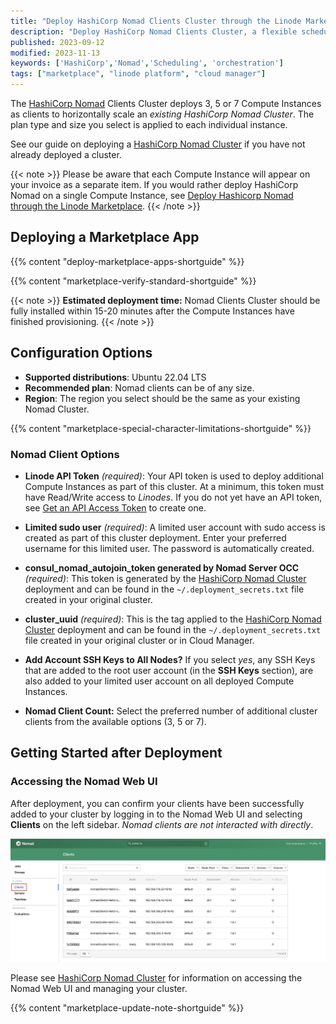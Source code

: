 ```yaml
---
title: "Deploy HashiCorp Nomad Clients Cluster through the Linode Marketplace"
description: "Deploy HashiCorp Nomad Clients Cluster, a flexible scheduling and orchestration for diverse workloads, on Linode Compute Instances.'"
published: 2023-09-12
modified: 2023-11-13
keywords: ['HashiCorp','Nomad','Scheduling', 'orchestration']
tags: ["marketplace", "linode platform", "cloud manager"]
---
```


The [HashiCorp Nomad](https://www.nomadproject.io/) Clients Cluster deploys 3, 5 or 7 Compute Instances as clients to horizontally scale an *existing HashiCorp Nomad Cluster*. The plan type and size you select is applied to each individual instance.

See our guide on deploying a [HashiCorp Nomad Cluster](/docs/products/tools/marketplace/guides/hashicorp-nomad-cluster/) if you have not already deployed a cluster.

{{< note >}}
Please be aware that each Compute Instance will appear on your invoice as a separate item. If you would rather deploy HashiCorp Nomad on a single Compute Instance, see [Deploy Hashicorp Nomad through the Linode Marketplace](/docs/products/tools/marketplace/guides/hashicorp-nomad/).
{{< /note >}}

## Deploying a Marketplace App

{{% content "deploy-marketplace-apps-shortguide" %}}

{{% content "marketplace-verify-standard-shortguide" %}}

{{< note >}}
**Estimated deployment time:** Nomad Clients Cluster should be fully installed within 15-20 minutes after the Compute Instances have finished provisioning.
{{< /note >}}

## Configuration Options

- **Supported distributions**: Ubuntu 22.04 LTS
- **Recommended plan**: Nomad clients can be of any size.
- **Region**: The region you select should be the same as your existing Nomad Cluster.

{{% content "marketplace-special-character-limitations-shortguide" %}}

### Nomad Client Options

- **Linode API Token** *(required)*: Your API token is used to deploy additional Compute Instances as part of this cluster. At a minimum, this token must have Read/Write access to *Linodes*. If you do not yet have an API token, see [Get an API Access Token](/docs/products/tools/api/guides/manage-api-tokens/) to create one.

- **Limited sudo user** *(required)*: A limited user account with sudo access is created as part of this cluster deployment. Enter your preferred username for this limited user. The password is automatically created.

- **consul_nomad_autojoin_token generated by Nomad Server OCC** *(required)*: This token is generated by the [HashiCorp Nomad Cluster](/docs/products/tools/marketplace/guides/hashicorp-nomad-cluster/) deployment and can be found in the `~/.deployment_secrets.txt` file created in your original cluster.

- **cluster_uuid** *(required)*: This is the tag applied to the [HashiCorp Nomad Cluster](/docs/products/tools/marketplace/guides/hashicorp-nomad-cluster/) deployment and can be found in the `~/.deployment_secrets.txt` file created in your original cluster or in Cloud Manager.

- **Add Account SSH Keys to All Nodes?** If you select *yes*, any SSH Keys that are added to the root user account (in the **SSH Keys** section), are also added to your limited user account on all deployed Compute Instances.

- **Nomad Client Count:** Select the preferred number of additional cluster clients from the available options (3, 5 or 7).

## Getting Started after Deployment

### Accessing the Nomad Web UI

After deployment, you can confirm your clients have been successfully added to your cluster by logging in to the Nomad Web UI and selecting **Clients** on the left sidebar. *Nomad clients are not interacted with directly*.

![Screenshot of Nomad Web UI Clients tab](NomadClientsTab.jpg)

Please see [HashiCorp Nomad Cluster](/docs/products/tools/marketplace/guides/hashicorp-nomad-cluster/) for information on accessing the Nomad Web UI and managing your cluster.

{{% content "marketplace-update-note-shortguide" %}}